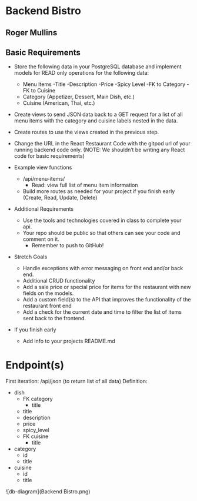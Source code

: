 # Backend Bistro
## Roger Mullins

## Basic Requirements
- Store the following data in your PostgreSQL database and implement models for READ only operations for the following data:
    - Menu Items
        -Title
        -Description
        -Price
        -Spicy Level
        -FK to Category
        -FK to Cuisine
    - Category (Appetizer, Dessert, Main Dish, etc.)
    - Cuisine (American, Thai, etc.)

- Create views to send JSON data back to a GET request for a list of all menu items with the category and cuisine labels nested in the data.
- Create routes to use the views created in the previous step.
- Change the URL in the React Restaurant Code with the gitpod url of your running backend code only. (NOTE: We shouldn’t be writing any React code for basic requirements)
- Example view functions
    - /api/menu-items/
        - Read: view full list of menu item information
    - Build more routes as needed for your project if you finish early (Create, Read, Update, Delete)
- Additional Requirements
    - Use the tools and technologies covered in class to complete your api.
    - Your repo should be public so that others can see your code and comment on it. 	
        - Remember to push to GitHub!
- Stretch Goals
    - Handle exceptions with error messaging on front end and/or back end.
    - Additional CRUD functionality
    - Add a sale price or special price for items for the restaurant with new fields on the models.
    - Add a custom field(s) to the API that improves the functionality of the restaurant front end
    - Add a check for the current date and time to filter the list of items sent back to the frontend. 
- If you finish early
    - Add info to your projects README.md

# Endpoint(s)
First iteration: /api/json (to return list of all data)
Definition:
- dish
    - FK category
        - title
    - title
    - description
    - price
    - spicy_level
    - FK cuisine
        - title
- category
    - id
    - title
- cuisine
    - id
    - title

![db-diagram](Backend Bistro.png)